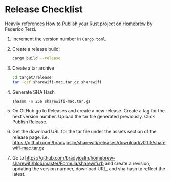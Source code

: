 # Release Checklist

Heavily references [How to Publish your Rust project on Homebrew](https://federicoterzi.com/blog/how-to-publish-your-rust-project-on-homebrew/) by Federico Terzi.

1. Increment the version number in `Cargo.toml`.

1. Create a release build:

   ```sh
   cargo build --release
   ```

1. Create a tar archive

   ```sh
   cd target/release
   tar -czf sharewifi-mac.tar.gz sharewifi
   ```

1. Generate SHA Hash

   ```sh
   shasum -a 256 sharewifi-mac.tar.gz
   ```

1. On GitHub go to Releases and create a new release. Create a tag for the next version number. Upload the tar file generated previously. Click Publish Release.

1. Get the download URL for the tar file under the assets section of the release page. i.e. https://github.com/bradyjoslin/sharewifi/releases/download/v0.1.5/sharewifi-mac.tar.gz

1. Go to https://github.com/bradyjoslin/homebrew-sharewifi/blob/master/Formula/sharewifi.rb and create a revision, updating the version number, download URL, and sha hash to reflect the latest.
